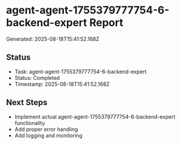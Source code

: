 # agent-agent-1755379777754-6-backend-expert Report

Generated: 2025-08-18T15:41:52.168Z

## Status
- Task: agent-agent-1755379777754-6-backend-expert
- Status: Completed
- Timestamp: 2025-08-18T15:41:52.168Z

## Next Steps
- Implement actual agent-agent-1755379777754-6-backend-expert functionality
- Add proper error handling
- Add logging and monitoring
